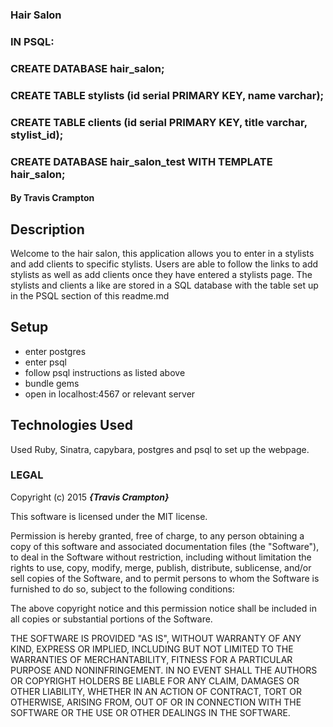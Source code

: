 ### Hair Salon

### IN PSQL:
### CREATE DATABASE hair_salon;
### CREATE TABLE stylists (id serial PRIMARY KEY, name varchar);
### CREATE TABLE clients (id serial PRIMARY KEY, title varchar, stylist_id);
### CREATE DATABASE hair_salon_test WITH TEMPLATE hair_salon;

#### By Travis Crampton

## Description

Welcome to the hair salon, this application allows you to enter in a stylists and add clients to specific stylists. Users are able to follow the links to add stylists as well as add clients once they have entered a stylists page. The stylists and clients a like are stored in a SQL database with the table set up in the PSQL section of this readme.md

## Setup

* enter postgres
* enter psql
* follow psql instructions as listed above
* bundle gems
* open in localhost:4567 or relevant server

## Technologies Used

Used Ruby, Sinatra, capybara, postgres and psql to set up the webpage.  

### LEGAL

Copyright (c) 2015 **_{Travis Crampton}_**

This software is licensed under the MIT license.

Permission is hereby granted, free of charge, to any person obtaining a copy
of this software and associated documentation files (the "Software"), to deal
in the Software without restriction, including without limitation the rights
to use, copy, modify, merge, publish, distribute, sublicense, and/or sell
copies of the Software, and to permit persons to whom the Software is
furnished to do so, subject to the following conditions:

The above copyright notice and this permission notice shall be included in
all copies or substantial portions of the Software.

THE SOFTWARE IS PROVIDED "AS IS", WITHOUT WARRANTY OF ANY KIND, EXPRESS OR
IMPLIED, INCLUDING BUT NOT LIMITED TO THE WARRANTIES OF MERCHANTABILITY,
FITNESS FOR A PARTICULAR PURPOSE AND NONINFRINGEMENT. IN NO EVENT SHALL THE
AUTHORS OR COPYRIGHT HOLDERS BE LIABLE FOR ANY CLAIM, DAMAGES OR OTHER
LIABILITY, WHETHER IN AN ACTION OF CONTRACT, TORT OR OTHERWISE, ARISING FROM,
OUT OF OR IN CONNECTION WITH THE SOFTWARE OR THE USE OR OTHER DEALINGS IN
THE SOFTWARE.
